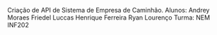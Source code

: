 Criação de API de Sistema de Empresa de Caminhão. 
Alunos: Andrey Moraes Friedel
        Luccas Henrique Ferreira
        Ryan Lourenço
Turma: NEM INF202